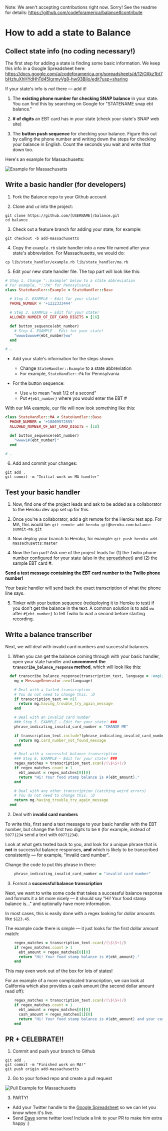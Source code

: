 Note: We aren't accepting contributions right now. Sorry! See the readme for details: https://github.com/codeforamerica/balance#contribute

# How to add a state to Balance

## Collect state info (no coding necessary!)

The first step for adding a state is finding some basic information. We keep this info in a Google Spreadsheet here:
<a href="https://docs.google.com/a/codeforamerica.org/spreadsheets/d/12jOXkz1bt7bHzhuXhHYdHhTd45IgrmyVg8-hw93BjIo/edit?usp=sharing" target="_blank">https://docs.google.com/a/codeforamerica.org/spreadsheets/d/12jOXkz1bt7bHzhuXhHYdHhTd45IgrmyVg8-hw93BjIo/edit?usp=sharing</a>

If your state's info is _not_ there — add it!

1) The **existing phone number for checking SNAP balance** in your state. You can find this by searching on Google for "STATENAME snap ebt balance."

2) **\# of digits** an EBT card has in your state (check your state's SNAP web site)

3) The **button push sequence** for checking your balance. Figure this out by calling the phone number and writing down the steps for checking your balance in English. Count the seconds you wait and write that down too.

Here's an example for Massachusetts:

![Example for Massachusetts](screenshots/state-example.png)


## Write a basic handler (for developers)
1) Fork the Balance repo to your Github account

2) Clone and `cd` into the project:
```
git clone https://github.com/[USERNAME]/balance.git
cd balance
```

3) Check out a feature branch for adding your state, for example:
```
git checkout -b add-massachusetts
```

4) Copy the `example.rb` state handler into a new file named after your state's abbreviation. For Massachusetts, we would do:
```
cp lib/state_handler/example.rb lib/state_handler/ma.rb
```

5) Edit your new state handler file. The top part will look like this:
```ruby
# Step 1. Change "::Example" below to a state abbreviation
# For example, "::PA" for Pennsylvania
class StateHandler::Example < StateHandler::Base

  # Step 2. EXAMPLE — Edit for your state!
  PHONE_NUMBER = '+1222333444'

  # Step 3. EXAMPLE — Edit for your state!
  ALLOWED_NUMBER_OF_EBT_CARD_DIGITS = [16]

  def button_sequence(ebt_number)
    # Step 4. EXAMPLE — Edit for your state!
    "wwww1wwww#{ebt_number}ww"
  end

# …
```
- Add your state's information for the steps shown.
  - Change `StateHandler::Example` to a state abbreviation 
  - For example, `StateHandler::PA` for Pennsylvania
  
- For the button sequence:
  - Use `w` to mean "wait 1/2 of a second"
  - Put `#{ebt_number}` where you would enter the EBT #

With our MA example, our file will now look something like this:

```ruby
class StateHandler::MA < StateHandler::Base
  PHONE_NUMBER = '+18009972555'
  ALLOWED_NUMBER_OF_EBT_CARD_DIGITS = [18]

  def button_sequence(ebt_number)
    "wwww1#{ebt_number}"
  end

# …
```

6) Add and commit your changes:
```
git add .
git commit -m "Initial work on MA handler"
```

## Test your basic handler

1) Now, find one of the project leads and ask to be added as a collaborator to the Heroku dev app set up for this.

2) Once you're a collaborator, add a git remote for the Heroku test app. For MA, this would be:
`git remote add heroku git@heroku.com:balance-summit-ma.git`

3) Now deploy your branch to Heroku, for example:
`git push heroku add-massachusetts:master`

4) Now the fun part! Ask one of the project leads for (1) the Twilio phone number configured for your state (also in [the spreadsheet](https://docs.google.com/a/codeforamerica.org/spreadsheets/d/12jOXkz1bt7bHzhuXhHYdHhTd45IgrmyVg8-hw93BjIo/edit#gid=0)) and (2) the sample EBT card #.

**Send a text message containing the EBT card number to the Twilio phone number!**

Your basic handler will send back the exact transcription of what the phone line says. 

5) Tinker with your button sequence (redeploying it to Heroku to test) if you don't get the balance in the text. A common solution is to add `ww` after `#{ebt_number}` to tell Twilio to wait a second before starting recording.


## Write a balance transcriber
Next, we will deal with invalid card numbers and successful balances.

1) When you can get the balance coming through with your basic handler, open your state handler and **uncomment the `transcribe_balance_response` method**, which will look like this:

```ruby
  def transcribe_balance_response(transcription_text, language = :english)
    mg = MessageGenerator.new(language)

    # Deal with a failed transcription
    # You do not need to change this. :D
    if transcription_text == nil
      return mg.having_trouble_try_again_message
    end

    # Deal with an invalid card number
    ### Step 5. EXAMPLE — Edit for your state! ###
    phrase_indicating_invalid_card_number = "CHANGE ME"

    if transcription_text.include?(phrase_indicating_invalid_card_number)
      return mg.card_number_not_found_message
    end

    # Deal with a successful balance transcription
    ### Step 6. EXAMPLE — Edit for your state! ###
    regex_matches = transcription_text.scan(/(\$\S+)/)
    if regex_matches.count > 1
      ebt_amount = regex_matches[0][0]
      return "Hi! Your food stamp balance is #{ebt_amount}."
    end

    # Deal with any other transcription (catching weird errors)
    # You do not need to change this. :D
    return mg.having_trouble_try_again_message
  end
```

2) Deal with **invalid card numbers**

To write this, first send a text message to your basic handler with the EBT number, but change the first two digits to be `0` (for example, instead of `50771234` send a text with `00771234`).

Look at what gets texted back to you, and look for a unique phrase that is **not** in successful balance responses, **and** which is likely to be transcribed consistently — for example, "invalid card number".

Change the code to put this phrase in there:

```ruby
    phrase_indicating_invalid_card_number = "invalid card number"
```

3) Format a **successful balance transcription**

Next, we want to write some code that takes a successful balance response and formats it a bit more nicely — it should say "Hi! Your food stamp balance is…" and optionally have more information.

In most cases, this is easily done with a regex looking for dollar amounts like `$123.45`.

The example code there is simple — it just looks for the first dollar amount match:

```ruby
    regex_matches = transcription_text.scan(/(\$\S+)/)
    if regex_matches.count > 1
      ebt_amount = regex_matches[0][0]
      return "Hi! Your food stamp balance is #{ebt_amount}."
    end
```

This may even work out of the box for lots of states!

For an example of a more complicated transcription, we can look at California which also provides a cash amount (the second dollar amount read off):

```ruby
    regex_matches = transcription_text.scan(/(\$\S+)/)
    if regex_matches.count > 1
      ebt_amount = regex_matches[0][0]
      cash_amount = regex_matches[1][0]
      return "Hi! Your food stamp balance is #{ebt_amount} and your cash balance is #{cash_amount}."
    end
```
## PR + CELEBRATE!!
1) Commit and push your branch to Github
```
git add .
git commit -m "Finished work on MA!"
git push origin add-massachusetts
```

2) Go to your forked repo and create a pull request

![Pull Example for Massachusetts](screenshots/state-pull-example.png)

3) PARTY!
- Add your Twitter handle to the [Google Spreadsheet](https://docs.google.com/a/codeforamerica.org/spreadsheets/d/12jOXkz1bt7bHzhuXhHYdHhTd45IgrmyVg8-hw93BjIo/edit#gid=0) so we can let you know when it's live.
- Send [Dave](http://www.twitter.com/allafarce) some twitter love! Include a link to your PR to make him extra happy :)

